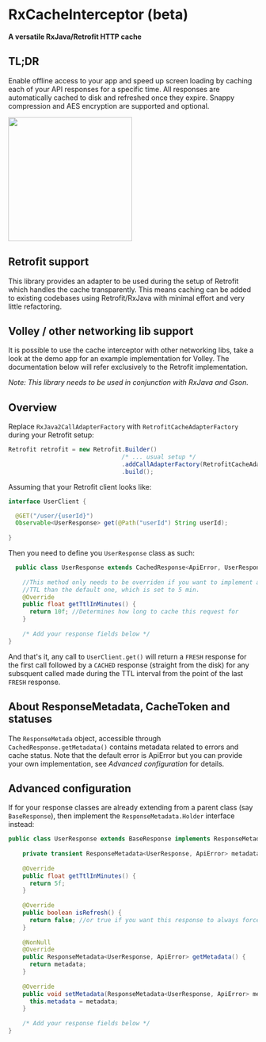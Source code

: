 # RxCacheInterceptor (beta)
**A versatile RxJava/Retrofit HTTP cache**

TL;DR
-----

Enable offline access to your app and speed up screen loading by caching each of your API responses for a specific time.
All responses are automatically cached to disk and refreshed once they expire. 
Snappy compression and AES encryption are supported and optional.

<a href="https://play.google.com/store/apps/details?id=uk.co.glass_software.android.cache_interceptor.demo"><img src="https://play.google.com/intl/en_us/badges/images/generic/en_badge_web_generic.png" width="250"/></a>

Retrofit support
----------------

This library provides an adapter to be used during the setup of Retrofit which handles the cache transparently.
This means caching can be added to existing codebases using Retrofit/RxJava with minimal effort and very little refactoring.

Volley / other networking lib support
-------------------------------------

It is possible to use the cache interceptor with other networking libs, take a look at the demo app for an example implementation for Volley.
The documentation below will refer exclusively to the Retrofit implementation.

*Note: This library needs to be used in conjunction with RxJava and Gson.*

Overview
--------

Replace ```RxJava2CallAdapterFactory``` with ```RetrofitCacheAdapterFactory``` during your Retrofit setup:

```java
Retrofit retrofit = new Retrofit.Builder()
                                /* ... usual setup */ 
                                .addCallAdapterFactory(RetrofitCacheAdapterFactory.build(context))
                                .build();
```

Assuming that your Retrofit client looks like:

```java
interface UserClient {  

  @GET("/user/{userId}")
  Observable<UserResponse> get(@Path("userId") String userId);
  
}
```

Then you need to define you ```UserResponse``` class as such:

```java
  public class UserResponse extends CachedResponse<ApiError, UserResponse> {
    
    //This method only needs to be overriden if you want to implement a different
    //TTL than the default one, which is set to 5 min.
    @Override	
    public float getTtlInMinutes() {
      return 10f; //Determines how long to cache this request for
    }
    
    /* Add your response fields below */
}
```

And that's it, any call to ```UserClient.get()``` will return a ```FRESH``` response for the first call followed by a ```CACHED``` response (straight from the disk) for any subsquent called made during the TTL interval from the point of the last ```FRESH``` response.

About ResponseMetadata, CacheToken and statuses
-----------------------------------------------------------

The ```ResponseMetada``` object, accessible through ```CachedResponse.getMetadata()``` contains metadata related to errors and cache status. Note that the default error is ApiError but you can provide your own implementation, see *Advanced configuration* for details.

Advanced configuration
----------------------

If for your response classes are already extending from a parent class (say ```BaseResponse```), then implement the ```ResponseMetadata.Holder``` interface instead:

```java
public class UserResponse extends BaseResponse implements ResponseMetadata.Holder<ApiError, UserResponse> {
  
    private transient ResponseMetadata<UserResponse, ApiError> metadata; //transient is important here, ResponseMetadata is not serializable
    
    @Override
    public float getTtlInMinutes() {
      return 5f;
    }
    
    @Override
    public boolean isRefresh() {
      return false; //or true if you want this response to always force a refresh
    }
    
    @NonNull
    @Override
    public ResponseMetadata<UserResponse, ApiError> getMetadata() {
      return metadata;
    }
    
    @Override
    public void setMetadata(ResponseMetadata<UserResponse, ApiError> metadata) {
      this.metadata = metadata;
    }
    
    /* Add your response fields below */
}
```
